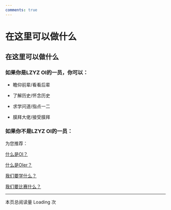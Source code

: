 ```yaml
---
comments: true
---
```


# 在这里可以做什么

## 在这里可以做什么

### 如果你是LZYZ OI的一员，你可以：

* 瞻仰前辈/看看后辈

* 了解历史/怀念历史

* 求学问道/指点一二

* 膜拜大佬/接受膜拜
    
### 如果你不是LZYZ OI的一员：

为您推荐：

[什么是OI？](https://oi-wiki.org/)

[什么是OIer？](https://baike.baidu.com/item/oier/1532111)

[我们要学什么？](https://www.noi.cn/upload/resources/file/2023/03/15/1fa58eac9c412e01ce3c89c761058a43.pdf)

[我们要比赛什么？](https://oi-wiki.org/contest/oi/)

------------

本页总阅读量 <span id="vercount_value_page_pv">Loading</span> 次